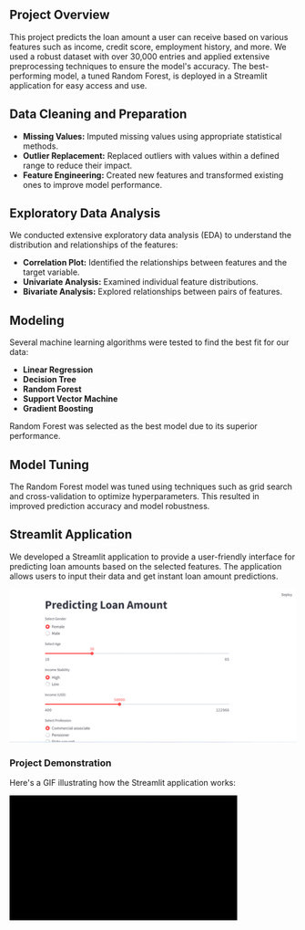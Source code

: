 ## Project Overview
This project predicts the loan amount a user can receive based on various features such as income, credit score, employment history, and more. We used a robust dataset with over 30,000 entries and applied extensive preprocessing techniques to ensure the model's accuracy. The best-performing model, a tuned Random Forest, is deployed in a Streamlit application for easy access and use.

## Data Cleaning and Preparation
- **Missing Values:** Imputed missing values using appropriate statistical methods.
- **Outlier Replacement:** Replaced outliers with values within a defined range to reduce their impact.
- **Feature Engineering:** Created new features and transformed existing ones to improve model performance.

## Exploratory Data Analysis
We conducted extensive exploratory data analysis (EDA) to understand the distribution and relationships of the features:
- **Correlation Plot:** Identified the relationships between features and the target variable.
- **Univariate Analysis:** Examined individual feature distributions.
- **Bivariate Analysis:** Explored relationships between pairs of features.

## Modeling
Several machine learning algorithms were tested to find the best fit for our data:
- **Linear Regression**
- **Decision Tree**
- **Random Forest**
- **Support Vector Machine**
- **Gradient Boosting**

Random Forest was selected as the best model due to its superior performance.

## Model Tuning
The Random Forest model was tuned using techniques such as grid search and cross-validation to optimize hyperparameters. This resulted in improved prediction accuracy and model robustness.

## Streamlit Application
We developed a Streamlit application to provide a user-friendly interface for predicting loan amounts based on the selected features. The application allows users to input their data and get instant loan amount predictions.

![Streamlit App Screenshot](images/loan1.png)

### Project Demonstration

Here's a GIF illustrating how the Streamlit application works:

![Project Demo GIF](images/giff.gif)